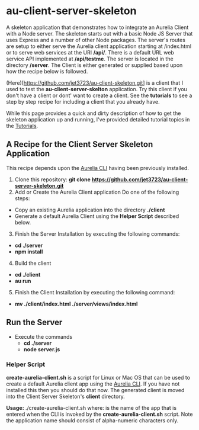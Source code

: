 # au-client-server-skeleton
A skeleton application that demonstrates how to integrate an Aurelia Client with a Node server. The skeleton starts out with a basic Node JS Server that uses Express and a number of other Node packages. The server's routes are setup to either serve the Aurelia client application starting at /index.html or to serve web services at the URI **/api/**. There is a default URL web service API implemented at **/api/testme**. The server is located in the directory **/server**. The Client is either generated or supplied based upon how the recipe below is followed.

(Here)[https://github.com/jet3723/au-client-skeleton.git] is a client that I used to test the **au-client-server-skelton** application. Try this client if you don't have a client or dont' want to create a client. See the **tutorials** to see a step by step recipe for including a client that you already have.

While this page provides a quick and dirty description of how to get the skeleton application up and running, I've provided detailed tutorial topics in the [Tutorials](https://github.com/jet3723/au-client-server-skeleton/wiki/Tutorials).

## A Recipe for the Client Server Skeleton Application
This recipe depends upon the [Aurelia CLI](https://github.com/aurelia/cli) having been previously installed.

1. Clone this repository: **git clone https://github.com/jet3723/au-client-server-skeleton.git**
2. Add or Create the Aurelia Client application
  Do one of the following steps:
  * Copy an existing Aurelia application into the directory **./client**
  * Generate a default Aurelia Client using the **Helper Script** described below.
3. Finish the Server Installation by executing the following commands:
  * **cd ./server**
  * **npm install**
4. Build the client
  * **cd ./client**
  * **au run**
5. Finish the Client Installation by executing the following command:
  * **mv ./client/index.html ./server/views/index.html**

## Run the Server
- Execute the commands
  * **cd ./server**
  * **node server.js**

### Helper Script
**create-aurelia-client.sh** is a script for Linux or Mac OS that can be used to create a default Aurelia client app using the [Aurelia CLI](https://github.com/aurelia/cli). If you have not installed this then you should do that now. The generated client is moved into the Client Server Skeleton's **client** directory. 

**Usage:** ./create-aurelia-client.sh <aureliaAppName>
   where: <aureliaAppName> is the name of the app that is entered when the CLI is invoked by the **create-aurelia-client.sh** script. Note the application name should consist of alpha-numeric characters only.
   

